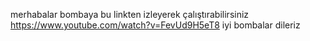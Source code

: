 merhabalar bombaya bu linkten izleyerek çalıştırabilirsiniz
https://www.youtube.com/watch?v=FevUd9H5eT8
iyi bombalar dileriz 

